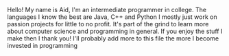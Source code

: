 Hello! My name is Aid, I'm an intermediate programmer in college.
The languages I know the best are Java, C++ and Python
I mostly just work on passion projects for little to no profit. It's part of the grind to learn more about computer science and programming in general.
If you enjoy the stuff I make then I thank you!
I'll probably add more to this file the more I become invested in programming
